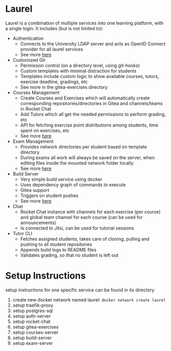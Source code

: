 # Laurel

Laurel is a combination of multiple services into one learning platform, with a single login. It includes (but is not
limited to):

- Authentication
    - Connects to the University LDAP server and acts as OpenID Connect provider for all laurel
      services
    - See more [here](https://github.com/Mari-W/laurel-auth-server)
- Customized Git
    - Permission control (on a directory level, using git-hooks)
    - Custom templates with minimal distraction for students
    - Templates include custom logic to show available courses, tutors, exercise deadline, gradings, etc
    - See more in the gitea-exercises directory
- Courses Management
    - Create Courses and Exercises which will automatically create corresponding repositories/directories in Gitea and
      channels/teams in Rocket Chat
    - Add Tutors which all get the needed permissions to perform grading, etc
    - API for fetching exercise point distributions among students, time spent on exercises, etc
    - See more [here](https://github.com/Mari-W/laurel-courses-server)
- Exam Management
    - Provides network directories per student based on template directory
    - During exams all work will always be saved on the server, when editing files inside the mounted network folder locally
    - See more [here](https://github.com/Mari-W/laurel-exam-server)
- Build Server
    - Very simple build service using docker
    - Uses dependency graph of commands to execute
    - Gitea support
    - Triggers on student pushes
    - See more [here](https://github.com/Mari-W/laurel-build-server)
- Chat
    - Rocket Chat instance with channels for each exercise (per course) and global team channel for each course (can be used for
      announcements)
    - Is connected to Jitsi, can be used for tutorial sessions
- Tutor CLI
    - Fetches assigned students, takes care of cloning, pulling and pushing to all student repositories
    - Appends build logs to README files
    - Validates grading, so that no student is left out

# Setup Instructions

setup instructions for one specific service can be found in its directory

1. create new docker network named laurel: `docker network create laurel`
2. setup traefik-proxy
3. setup postgres-sql
4. setup auth-server
5. setup rocket-chat
6. setup gitea-exercises
7. setup courses-server
8. setup build-server
9. setup exam-server
